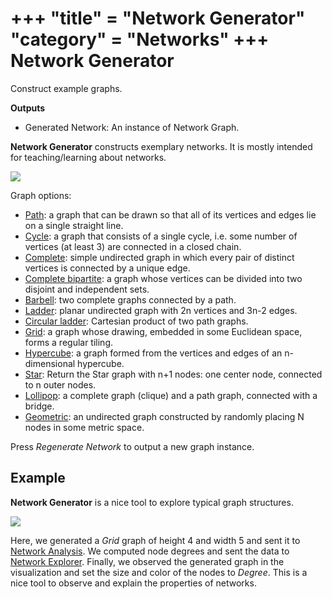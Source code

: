 +++
"title" = "Network Generator"
"category" = "Networks"
+++
Network Generator
=================

Construct example graphs.

**Outputs**

- Generated Network: An instance of Network Graph.

**Network Generator** constructs exemplary networks. It is mostly intended for teaching/learning about networks.

![](../images/network-generator.png)

Graph options:

- [Path](https://en.wikipedia.org/wiki/Path_(graph_theory)): a graph that can be drawn so that all of its vertices and edges lie on a single straight line.
- [Cycle](https://en.wikipedia.org/wiki/Cycle_(graph_theory)): a graph that consists of a single cycle, i.e. some number of vertices (at least 3) are connected in a closed chain.
- [Complete](https://en.wikipedia.org/wiki/Complete_graph): simple undirected graph in which every pair of distinct vertices is connected by a unique edge.
- [Complete bipartite](https://en.wikipedia.org/wiki/Bipartite_graph): a graph whose vertices can be divided into two disjoint and independent sets.
- [Barbell](https://en.wikipedia.org/wiki/Barbell_graph): two complete graphs connected by a path.
- [Ladder](https://en.wikipedia.org/wiki/Ladder_graph): planar undirected graph with 2n vertices and 3n-2 edges.
- [Circular ladder](http://mathworld.wolfram.com/CircularLadderGraph.html): Cartesian product of two path graphs.
- [Grid](http://mathworld.wolfram.com/GridGraph.html): a graph whose drawing, embedded in some Euclidean space, forms a regular tiling.
- [Hypercube](https://en.wikipedia.org/wiki/Hypercube_graph): a graph formed from the vertices and edges of an n-dimensional hypercube.
- [Star](https://en.wikipedia.org/wiki/Star_(graph_theory)): Return the Star graph with n+1 nodes: one center node, connected to n outer nodes.
- [Lollipop](https://en.wikipedia.org/wiki/Lollipop_graph): a complete graph (clique) and a path graph, connected with a bridge.
- [Geometric](https://en.wikipedia.org/wiki/Random_geometric_graph): an undirected graph constructed by randomly placing N nodes in some metric space.

Press *Regenerate Network* to output a new graph instance.

Example
-------

**Network Generator** is a nice tool to explore typical graph structures.

![](../images/network-generator-example.png)

Here, we generated a *Grid* graph of height 4 and width 5 and sent it to [Network Analysis](networkanalysis.md). We computed node degrees and sent the data to [Network Explorer](../networkexplorer/). Finally, we observed the generated graph in the visualization and set the size and color of the nodes to *Degree*. This is a nice tool to observe and explain the properties of networks.
